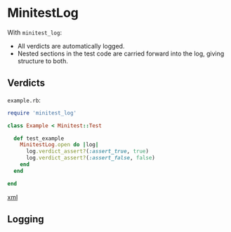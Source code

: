 # MinitestLog


With ```minitest_log```:
 
- All verdicts are automatically logged.
- Nested sections in the test code are carried forward into the log, giving structure to both.

## Verdicts

```example.rb```:
```ruby
require 'minitest_log'

class Example < Minitest::Test

  def test_example
    MinitestLog.open do |log|
      log.verdict_assert?(:assert_true, true)
      log.verdict_assert?(:assert_false, false)
    end
  end

end
```

[xml](verdicts/assert/log.xml)

## Logging



